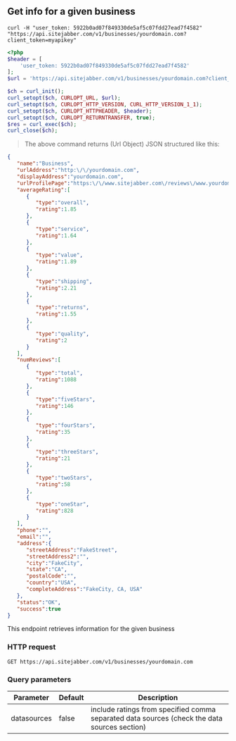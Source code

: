 ## Get info for a given business

```shell
curl -H "user_token: 5922b0ad07f849330de5af5c07fdd27ead7f4582" "https://api.sitejabber.com/v1/businesses/yourdomain.com?client_token=myapikey"
```

```php
<?php
$header = [
	'user_token: 5922b0ad07f849330de5af5c07fdd27ead7f4582'
];
$url = 'https://api.sitejabber.com/v1/businesses/yourdomain.com?client_token=myapikey';

$ch = curl_init();
curl_setopt($ch, CURLOPT_URL, $url);
curl_setopt($ch, CURLOPT_HTTP_VERSION, CURL_HTTP_VERSION_1_1);
curl_setopt($ch, CURLOPT_HTTPHEADER, $header);
curl_setopt($ch, CURLOPT_RETURNTRANSFER, true);
$res = curl_exec($ch);
curl_close($ch);
```

> The above command returns (Url Object) JSON structured like this:

```json
{  
   "name":"Business",
   "urlAddress":"http:\/\/yourdomain.com",
   "displayAddress":"yourdomain.com",
   "urlProfilePage":"https:\/\/www.sitejabber.com\/reviews\/www.yourdomain.com",
   "averageRating":[  
      {  
         "type":"overall",
         "rating":1.85
      },
      {  
         "type":"service",
         "rating":1.64
      },
      {  
         "type":"value",
         "rating":1.89
      },
      {  
         "type":"shipping",
         "rating":2.21
      },
      {  
         "type":"returns",
         "rating":1.55
      },
      {  
         "type":"quality",
         "rating":2
      }
   ],
   "numReviews":[  
      {  
         "type":"total",
         "rating":1088
      },
      {  
         "type":"fiveStars",
         "rating":146
      },
      {  
         "type":"fourStars",
         "rating":35
      },
      {  
         "type":"threeStars",
         "rating":21
      },
      {  
         "type":"twoStars",
         "rating":58
      },
      {  
         "type":"oneStar",
         "rating":828
      }
   ],
   "phone":"",
   "email":"",
   "address":{  
      "streetAddress":"FakeStreet",
      "streetAddress2":"",
      "city":"FakeCity",
      "state":"CA",
      "postalCode":"",
      "country":"USA",
      "completeAddress":"FakeCity, CA, USA"
   },
   "status":"OK",
   "success":true
}
```

This endpoint retrieves information for the given business

### HTTP request

`GET https://api.sitejabber.com/v1/businesses/yourdomain.com`

### Query parameters

Parameter | Default | Description
--------- | ------- | -----------
datasources | false | include ratings from specified comma separated data sources (check the data sources section)
